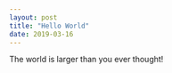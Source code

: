 ```yaml
---
layout: post
title: "Hello World"
date: 2019-03-16
---
```


The world is larger than you ever thought!
